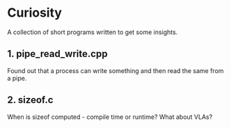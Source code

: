 # Curiosity

A collection of short programs written to get some insights.

## 1. pipe\_read\_write.cpp

Found out that a process can write something and then read the same from a pipe.

## 2. sizeof.c

When is sizeof computed - compile time or runtime? What about VLAs?




